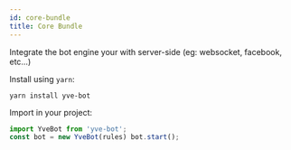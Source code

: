 ```yaml
---
id: core-bundle
title: Core Bundle
---
```


Integrate the bot engine your with server-side (eg: websocket, facebook, etc…)

Install using `yarn`:
```
yarn install yve-bot
```

Import in your project:
```javascript
import YveBot from 'yve-bot';
const bot = new YveBot(rules) bot.start();
```
